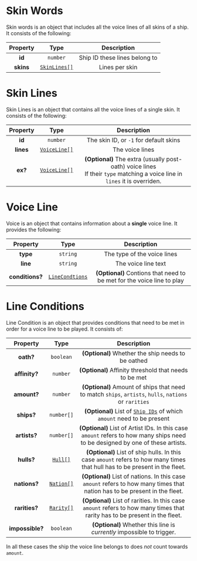 # Skin Words
Skin words is an object that includes all the voice lines of all skins of a ship.
It consists of the following:

| Property  |             Type             |          Description          |
| :-------: | :--------------------------: | :---------------------------: |
|  **id**   |           `number`           | Ship ID these lines belong to |
| **skins** | [`SkinLines[]`](#skin-lines) |        Lines per skin         |

# Skin Lines
Skin Lines is an object that contains all the voice lines of a single skin.
It consists of the following:

| Property  |             Type             |                                                          Description                                                          |
| :-------: | :--------------------------: | :---------------------------------------------------------------------------------------------------------------------------: |
|  **id**   |           `number`           |                                            The skin ID, or `-1` for default skins                                             |
| **lines** | [`VoiceLine[]`](#voice-line) |                                                        The voice lines                                                        |
|  **ex?**  | [`VoiceLine[]`](#voice-line) | **(Optional)** The extra (usually post-oath) voice lines<br>If their `type` matching a voice line in `lines` it is overriden. |

# Voice Line
Voice is an object that contains information about a **single** voice line.
It provides the following:

|    Property     |                Type                 |                              Description                               |
| :-------------: | :---------------------------------: | :--------------------------------------------------------------------: |
|    **type**     |              `string`               |                      The type of the voice lines                       |
|    **line**     |              `string`               |                          The voice line text                           |
| **conditions?** | [`LineCondtions`](#line-conditions) | **(Optional)** Contions that need to be met for the voice line to play |

# Line Conditions
Line Condition is an object that provides conditions that need to be met in order for a voice
line to be played. It consists of:

|    Property     |               Type                |                                                          Description                                                           |
| :-------------: | :-------------------------------: | :----------------------------------------------------------------------------------------------------------------------------: |
|    **oath?**    |             `boolean`             |                                       **(Optional)** Whether the ship needs to be oathed                                       |
|  **affinity?**  |             `number`              |                                     **(Optional)** Affinity threshold that needs to be met                                     |
|   **amount?**   |             `number`              |             **(Optional)** Amount of ships that need to match `ships`, `artists`, `hulls`, `nations` or `rarities`             |
|   **ships?**    |            `number[]`             |                      **(Optional)** List of [`Ship IDs`](./index.md) of which `amount` need to be present                      |
|  **artists?**   |            `number[]`             | **(Optional)** List of Artist IDs. In this case `amount` refers to how many ships need to be designed by one of these artists. |
|   **hulls?**    |   [`Hull[]`](../common.md#hull)   |  **(Optional)** List of ship hulls. In this case `amount` refers to how many times that hull has to be present in the fleet.   |
|  **nations?**   | [`Nation[]`](../common.md#nation) |   **(Optional)** List of nations. In this case `amount` refers to how many times that nation has to be present in the fleet.   |
|  **rarities?**  | [`Rarity[]`](../common.md#rarity) |  **(Optional)** List of rarities. In this case `amount` refers to how many times that rarity has to be present in the fleet.   |
| **impossible?** |             `boolean`             |                             **(Optional)** Whether this line is *currently* impossible to trigger.                             |

In all these cases the ship the voice line belongs to does *not* count towards `amount`.